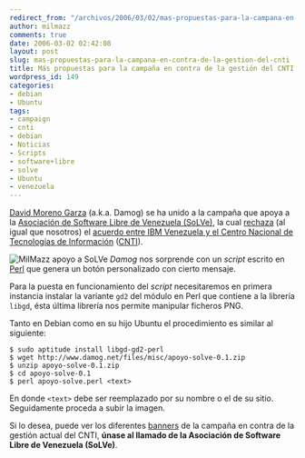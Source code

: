 ```yaml
---
redirect_from: "/archivos/2006/03/02/mas-propuestas-para-la-campana-en-contra-de-la-gestion-del-cnti/"
author: milmazz
comments: true
date: 2006-03-02 02:42:08
layout: post
slug: mas-propuestas-para-la-campana-en-contra-de-la-gestion-del-cnti
title: Más propuestas para la campaña en contra de la gestión del CNTI
wordpress_id: 149
categories:
- debian
- Ubuntu
tags:
- campaign
- cnti
- debian
- Noticias
- Scripts
- software+libre
- solve
- Ubuntu
- venezuela
---
```


[David Moreno Garza](http://damog.net/) (a.k.a. Damog) se ha unido a la campaña que apoya a la [Asociación de Software Libre de Venezuela (SoLVe)](http://solve.net.ve/), la cual [rechaza](http://www.abn.info.ve/go_news5.php?articulo=39148) (al igual que nosotros) el [acuerdo entre IBM Venezuela y el Centro Nacional de Tecnologías de Información](http://www.cnti.ve/cnti_docmgr/detalle.html?categoria=2987) ([CNTI](http://www.cnti.ve/)).

![MilMazz apoyo a SoLVe](http://blog.milmazz.com.ve/wp-content/uploads/2006/03/apoyo-solve-MilMazz.png) _Damog_ nos sorprende con un _script_ escrito en [Perl](http://www.perl.org/) que genera un botón personalizado con cierto mensaje.

Para la puesta en funcionamiento del _script_ necesitaremos en primera instancia instalar la variante `gd2` del módulo en Perl que contiene a la librería `libgd`, ésta última librería nos permite manipular ficheros PNG.

Tanto en Debian como en su hijo Ubuntu el procedimiento es similar al siguiente:

    $ sudo aptitude install libgd-gd2-perl
    $ wget http://www.damog.net/files/misc/apoyo-solve-0.1.zip
    $ unzip apoyo-solve-0.1.zip
    $ cd apoyo-solve-0.1
    $ perl apoyo-solve.perl <text>

En donde `<text>` debe ser reemplazado por su nombre o el de su sitio. Seguidamente proceda a subir la imagen.

Si lo desea, puede ver los diferentes [banners](http://www.conexionsocial.org.ve/wk/Decreto3390) de la campaña en contra de la gestión actual del CNTI, **únase al llamado de la Asociación de Software Libre de Venezuela (SoLVe)**.
